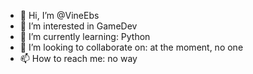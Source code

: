 - 👋 Hi, I’m @VineEbs
- 👀 I’m interested in GameDev
- 🌱 I’m currently learning: Python
- 💞️ I’m looking to collaborate on: at the moment, no one
- 📫 How to reach me: no way

<!---
VineEbs/VineEbs is a ✨ special ✨ repository because its `README.md` (this file) appears on your GitHub profile.
You can click the Preview link to take a look at your changes.
--->
